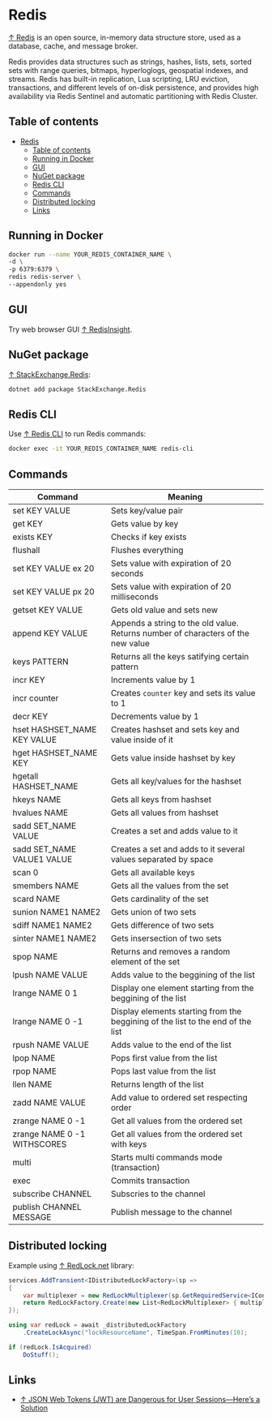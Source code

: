 # Redis

[↑ Redis](https://redis.io) is an open source, in-memory data structure store, used as a database, cache, and message broker.

Redis provides data structures such as strings, hashes, lists, sets, sorted sets with range queries, bitmaps, hyperloglogs, geospatial indexes, and streams. Redis has built-in replication, Lua scripting, LRU eviction, transactions, and different levels of on-disk persistence, and provides high availability via Redis Sentinel and automatic partitioning with Redis Cluster.

## Table of contents

- [Redis](#redis)
  - [Table of contents](#table-of-contents)
  - [Running in Docker](#running-in-docker)
  - [GUI](#gui)
  - [NuGet package](#nuget-package)
  - [Redis CLI](#redis-cli)
  - [Commands](#commands)
  - [Distributed locking](#distributed-locking)
  - [Links](#links)

## Running in Docker

```bash
docker run --name YOUR_REDIS_CONTAINER_NAME \
-d \
-p 6379:6379 \
redis redis-server \
--appendonly yes
```

## GUI

Try web browser GUI [↑ RedisInsight](https://redislabs.com/redis-enterprise/redis-insight).

## NuGet package

[↑ StackExchange.Redis](https://stackexchange.github.io/StackExchange.Redis):

```bash
dotnet add package StackExchange.Redis 
```

## Redis CLI

Use [↑ Redis CLI](https://redis.io/docs/ui/cli) to run Redis commands:

```bash
docker exec -it YOUR_REDIS_CONTAINER_NAME redis-cli
```

## Commands

| Command                     | Meaning                                                                          |
| --------------------------- | -------------------------------------------------------------------------------- |
| set KEY VALUE               | Sets key/value pair                                                              |
| get KEY                     | Gets value by key                                                                |
| exists KEY                  | Checks if key exists                                                             |
| flushall                    | Flushes everything                                                               |
| set KEY VALUE ex 20         | Sets value with expiration of 20 seconds                                         |
| set KEY VALUE px 20         | Sets value with expiration of 20 milliseconds                                    |
| getset KEY VALUE            | Gets old value and sets new                                                      |
| append KEY VALUE            | Appends a string to the old value. Returns number of characters of the new value |
| keys PATTERN                | Returns all the keys satifying certain pattern                                   |
| incr KEY                    | Increments value by 1                                                            |
| incr counter                | Creates `counter` key and sets its value to 1                                    |
| decr KEY                    | Decrements value by 1                                                            |
| hset HASHSET_NAME KEY VALUE | Creates hashset and sets key and value inside of it                              |
| hget HASHSET_NAME KEY       | Gets value inside hashset by key                                                 |
| hgetall HASHSET_NAME        | Gets all key/values for the hashset                                              |
| hkeys NAME                  | Gets all keys from hashset                                                       |
| hvalues NAME                | Gets all values from hashset                                                     |
| sadd SET_NAME VALUE         | Creates a set and adds value to it                                               |
| sadd SET_NAME VALUE1 VALUE  | Creates a set and adds to it several values separated by space                   |
| scan 0                      | Gets all available keys                                                          |
| smembers NAME               | Gets all the values from the set                                                 |
| scard NAME                  | Gets cardinality of the set                                                      |
| sunion NAME1 NAME2          | Gets union of two sets                                                           |
| sdiff NAME1 NAME2           | Gets difference of two sets                                                      |
| sinter NAME1 NAME2          | Gets insersection of two sets                                                    |
| spop NAME                   | Returns and removes a random element of the set                                  |
| lpush NAME VALUE            | Adds value to the beggining of the list                                          |
| lrange NAME 0 1             | Display one element starting from the beggining of the list                      |
| lrange NAME 0 -1            | Display elements starting from the beggining of the list to the end of the list  |
| rpush NAME VALUE            | Adds value to the end of the list                                                |
| lpop NAME                   | Pops first value from the list                                                   |
| rpop NAME                   | Pops last value from the list                                                    |
| llen NAME                   | Returns length of the list                                                       |
| zadd NAME VALUE             | Add value to ordered set respecting order                                        |
| zrange NAME 0 -1            | Get all values from the ordered set                                              |
| zrange NAME 0 -1 WITHSCORES | Get all values from the ordered set with keys                                    |
| multi                       | Starts multi commands mode (transaction)                                         |
| exec                        | Commits transaction                                                              |
| subscribe CHANNEL           | Subscries to the channel                                                         |
| publish CHANNEL MESSAGE     | Publish message to the channel                                                   |

## Distributed locking

Example using [↑ RedLock.net](https://github.com/samcook/RedLock.net) library:

```csharp
services.AddTransient<IDistributedLockFactory>(sp =>
{
    var multiplexer = new RedLockMultiplexer(sp.GetRequiredService<IConnectionMultiplexer>());
    return RedLockFactory.Create(new List<RedLockMultiplexer> { multiplexer });
});

using var redLock = await _distributedLockFactory
    .CreateLockAsync("lockResourceName", TimeSpan.FromMinutes(10);

if (redLock.IsAcquired)
    DoStuff();
```

## Links

- [↑ JSON Web Tokens (JWT) are Dangerous for User Sessions—Here’s a Solution](https://redis.com/blog/json-web-tokens-jwt-are-dangerous-for-user-sessions/)
